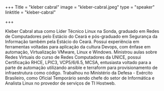 +++
Title = "kleber cabral"
image = "kleber-cabral.jpeg"
type = "speaker"
linktitle = "kleber-cabral"

+++

Kleber Cabral atua como Líder Técnico Linux na Sonda, graduado em Redes de Computadores pelo Estácio do Ceará e pós-graduado em Segurança da Informação também pela Estácio do Ceará. Possui experiência em ferramentas voltadas para aplicação da cultura Devops, com ênfase em automação, Virtualização VMware, Linux e Windows. Ministrou aulas sobre Redes Virtuais do curso de Redes Computadores da UNICE, possui Certificação RHCE, LPIC3, VCP5/6/6.5, MCSA, entusiasta voltado para a parte de automação utilizando ansible e terraform para provisionamento de infraestrutura como código. Trabalhou no Ministério da Defesa - Exército Brasileiro, como Oficial Temporário sendo chefe do setor de Informática e Analista Linux no provedor de serviços de TI Hostweb.
